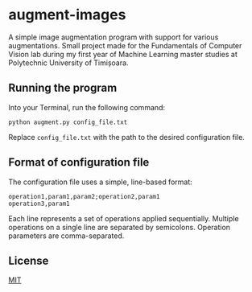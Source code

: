 # augment-images
A simple image augmentation program with support for various augmentations. Small project made for the Fundamentals of Computer Vision lab during my first year of Machine Learning master studies at Polytechnic University of Timișoara.

## Running the program

Into your Terminal, run the following command:

`python augment.py config_file.txt`

Replace `config_file.txt` with the path to the desired configuration file.

## Format of configuration file 

The configuration file uses a simple, line-based format:

```
operation1,param1,param2;operation2,param1
operation3,param1
```


Each line represents a set of operations applied sequentially. Multiple operations on a single line are separated by semicolons. Operation parameters are comma-separated.

## License

[MIT](https://choosealicense.com/licenses/mit/)

